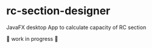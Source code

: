 # rc-section-designer

JavaFX desktop App to calculate capacity of RC section

:construction: work in progress :construction: